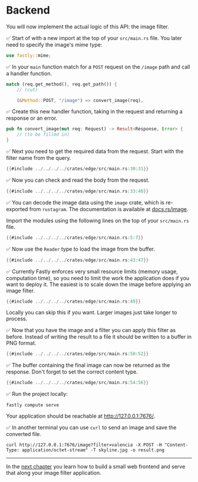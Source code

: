 # Backend

You will now implement the actual logic of this API: the image filter.

✅ Start of with a new import at the top of your `src/main.rs` file.
You later need to specify the image's mime type:

```rust
use fastly::mime;
```


✅ In your `main` function match for a  `POST` request on the `/image` path and call a handler function.

```rust
match (req.get_method(), req.get_path()) {
    // (cut)

    (&Method::POST, "/image") => convert_image(req),
```

✅ Create this new handler function, taking in the request and returning a response or an error.

```rust
pub fn convert_image(mut req: Request) -> Result<Response, Error> {
    // (to be filled in)
}
```

✅ Next you need to get the required data from the request. Start with the filter name from the query.

```rust
{{#include ../../../../crates/edge/src/main.rs:30:31}}
```

✅ Now you can check and read the body from the request.

```rust
{{#include ../../../../crates/edge/src/main.rs:33:40}}
```

✅ You can decode the image data using the `image` crate, which is re-exported from `rustagram`.
The documentation is available at [docs.rs/image](https://docs.rs/image/0.24.4/image/).

Import the modules using the following lines on the top of your `src/main.rs` file.

```rust
{{#include ../../../../crates/edge/src/main.rs:5:7}}
```

✅ Now use the `Reader` type to load the image from the buffer.

```rust
{{#include ../../../../crates/edge/src/main.rs:43:47}}
```

✅ Currently Fastly enforces very small resource limits (memory usage, computation time), so you need to limit the work the application does if you want to deploy it.
The easiest is to scale down the image before applying an image filter.

```rust
{{#include ../../../../crates/edge/src/main.rs:49}}
```

Locally you can skip this if you want.
Larger images just take longer to process.

✅ Now that you have the image and a filter you can apply this filter as before.
Instead of writing the result to a file it should be written to a buffer in PNG format.

```rust
{{#include ../../../../crates/edge/src/main.rs:50:52}}
```

✅ The buffer containing the final image can now be returned as the response.
Don't forget to set the correct content type.

```rust
{{#include ../../../../crates/edge/src/main.rs:54:56}}
```

✅ Run the project locally:

```
fastly compute serve
```

Your application should be reachable at <http://127.0.0.1:7676/>.


✅ In another terminal you can use `curl` to send an image and save the converted file.

```
curl http://127.0.0.1:7676/image?filter=valencia -X POST -H "Content-Type: application/octet-stream" -T skyline.jpg -o result.png
```

---

In the [next chapter](frontend.md) you learn how to build a small web frontend and serve that along your image filter application.
